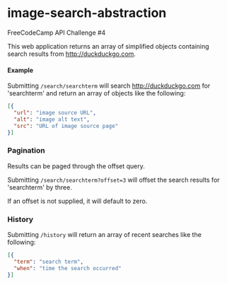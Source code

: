 # image-search-abstraction
FreeCodeCamp API Challenge #4

This web application returns an array of simplified objects containing search results from http://duckduckgo.com.

#### Example

Submitting `/search/searchterm` will search http://duckduckgo.com for 'searchterm' and return an array of objects like the following:

```json
[{
  "url": "image source URL",
  "alt": "image alt text",
  "src": "URL of image source page"
}]
```

### Pagination

Results can be paged through the offset query.

Submitting `/search/searchterm?offset=3` will offset the search results for 'searchterm' by three.

If an offset is not supplied, it will default to zero.

### History

Submitting `/history` will return an array of recent searches like the following:

```json
[{
  "term": "search term",
  "when": "time the search occurred"
}]
```

